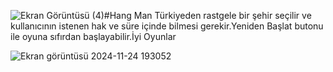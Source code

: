 ![Ekran Görüntüsü (4)](https://github.com/user-attachments/assets/525acf6b-1c1e-4636-985a-d609902da727)#Hang Man
Türkiyeden rastgele bir şehir seçilir ve kullanıcının istenen hak ve süre içinde bilmesi gerekir.Yeniden Başlat butonu ile oyuna sıfırdan başlayabilir.İyi Oyunlar

![Ekran görüntüsü 2024-11-24 193052](https://github.com/user-attachments/assets/56f32151-0282-4899-8049-3bfdf0a71330)
